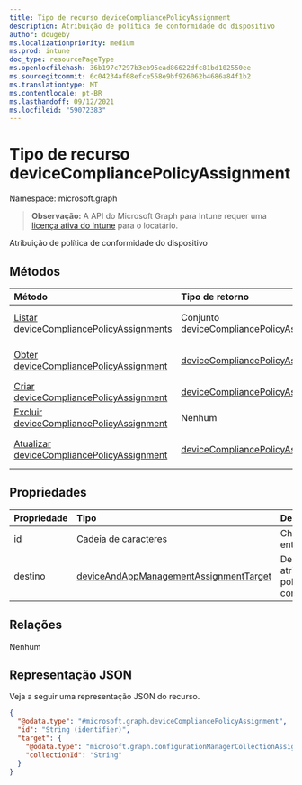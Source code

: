 ```yaml
---
title: Tipo de recurso deviceCompliancePolicyAssignment
description: Atribuição de política de conformidade do dispositivo
author: dougeby
ms.localizationpriority: medium
ms.prod: intune
doc_type: resourcePageType
ms.openlocfilehash: 36b197c7297b3eb95ead86622dfc81bd102550ee
ms.sourcegitcommit: 6c04234af08efce558e9bf926062b4686a84f1b2
ms.translationtype: MT
ms.contentlocale: pt-BR
ms.lasthandoff: 09/12/2021
ms.locfileid: "59072383"
---
```

# <a name="devicecompliancepolicyassignment-resource-type"></a>Tipo de recurso deviceCompliancePolicyAssignment

Namespace: microsoft.graph

> **Observação:** A API do Microsoft Graph para Intune requer uma [licença ativa do Intune](https://go.microsoft.com/fwlink/?linkid=839381) para o locatário.

Atribuição de política de conformidade do dispositivo

## <a name="methods"></a>Métodos
|Método|Tipo de retorno|Descrição|
|:---|:---|:---|
|[Listar deviceCompliancePolicyAssignments](../api/intune-deviceconfig-devicecompliancepolicyassignment-list.md)|Conjunto [deviceCompliancePolicyAssignment](../resources/intune-deviceconfig-devicecompliancepolicyassignment.md)|Listar propriedades e relações de objetos de [deviceCompliancePolicyAssignment](../resources/intune-deviceconfig-devicecompliancepolicyassignment.md).|
|[Obter deviceCompliancePolicyAssignment](../api/intune-deviceconfig-devicecompliancepolicyassignment-get.md)|[deviceCompliancePolicyAssignment](../resources/intune-deviceconfig-devicecompliancepolicyassignment.md)|Ler propriedades e relações de objetos de [deviceCompliancePolicyAssignment](../resources/intune-deviceconfig-devicecompliancepolicyassignment.md).|
|[Criar deviceCompliancePolicyAssignment](../api/intune-deviceconfig-devicecompliancepolicyassignment-create.md)|[deviceCompliancePolicyAssignment](../resources/intune-deviceconfig-devicecompliancepolicyassignment.md)|Crie um novo objeto de [deviceCompliancePolicyAssignment](../resources/intune-deviceconfig-devicecompliancepolicyassignment.md).|
|[Excluir deviceCompliancePolicyAssignment](../api/intune-deviceconfig-devicecompliancepolicyassignment-delete.md)|Nenhum|Exclui [deviceCompliancePolicyAssignment](../resources/intune-deviceconfig-devicecompliancepolicyassignment.md).|
|[Atualizar deviceCompliancePolicyAssignment](../api/intune-deviceconfig-devicecompliancepolicyassignment-update.md)|[deviceCompliancePolicyAssignment](../resources/intune-deviceconfig-devicecompliancepolicyassignment.md)|Atualizar as propriedades de um objeto de [deviceCompliancePolicyAssignment](../resources/intune-deviceconfig-devicecompliancepolicyassignment.md).|

## <a name="properties"></a>Propriedades
|Propriedade|Tipo|Descrição|
|:---|:---|:---|
|id|Cadeia de caracteres|Chave da entidade.|
|destino|[deviceAndAppManagementAssignmentTarget](../resources/intune-shared-deviceandappmanagementassignmenttarget.md)|Destino da atribuição de políticas de conformidade.|

## <a name="relationships"></a>Relações
Nenhum

## <a name="json-representation"></a>Representação JSON
Veja a seguir uma representação JSON do recurso.
<!-- {
  "blockType": "resource",
  "keyProperty": "id",
  "@odata.type": "microsoft.graph.deviceCompliancePolicyAssignment"
}
-->
``` json
{
  "@odata.type": "#microsoft.graph.deviceCompliancePolicyAssignment",
  "id": "String (identifier)",
  "target": {
    "@odata.type": "microsoft.graph.configurationManagerCollectionAssignmentTarget",
    "collectionId": "String"
  }
}
```




